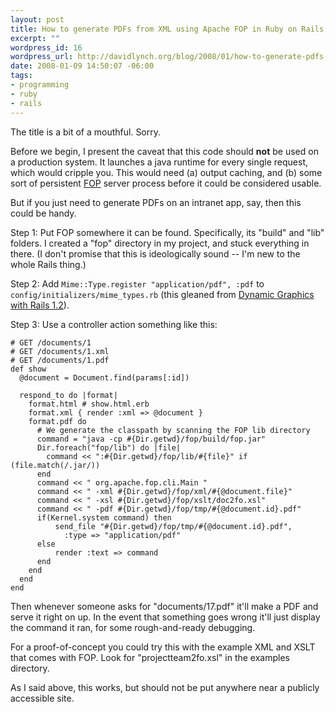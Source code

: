 ```yaml
--- 
layout: post
title: How to generate PDFs from XML using Apache FOP in Ruby on Rails
excerpt: ""
wordpress_id: 16
wordpress_url: http://davidlynch.org/blog/2008/01/how-to-generate-pdfs-from-xml-using-apache-fop-in-ruby-on-rails/
date: 2008-01-09 14:50:07 -06:00
tags: 
- programming
- ruby
- rails
---
```

The title is a bit of a mouthful.  Sorry.

Before we begin, I present the caveat that this code should <strong>not</strong> be used on a production system.  It launches a java runtime for every single request, which would cripple you.  This would need (a) output caching, and (b) some sort of persistent <a href="http://xmlgraphics.apache.org/fop/">FOP</a> server process before it could be considered usable.

But if you just need to generate PDFs on an intranet app, say, then this could be handy.

Step 1: Put FOP somewhere it can be found.  Specifically, its "build" and "lib" folders.  I created a "fop" directory in my project, and stuck everything in there.  (I don't promise that this is ideologically sound -- I'm new to the whole Rails thing.)

Step 2: Add <code>Mime::Type.register "application/pdf", :pdf</code> to <code>config/initializers/mime_types.rb</code> (this gleaned from <a href="http://nubyonrails.com/articles/2006/12/18/dynamic-graphics-with-rails-1-2">Dynamic Graphics with Rails 1.2</a>).

Step 3: Use a controller action something like this:
<pre class="prettyprint"><code># GET /documents/1
# GET /documents/1.xml
# GET /documents/1.pdf
def show
  @document = Document.find(params[:id])

  respond_to do |format|
    format.html # show.html.erb
    format.xml { render :xml => @document }
    format.pdf do
      # We generate the classpath by scanning the FOP lib directory
      command = "java -cp #{Dir.getwd}/fop/build/fop.jar"
      Dir.foreach("fop/lib") do |file|
        command << ":#{Dir.getwd}/fop/lib/#{file}" if (file.match(/.jar/))
      end
      command << " org.apache.fop.cli.Main "
      command << " -xml #{Dir.getwd}/fop/xml/#{@document.file}"
      command << " -xsl #{Dir.getwd}/fop/xslt/doc2fo.xsl"
      command << " -pdf #{Dir.getwd}/fop/tmp/#{@document.id}.pdf"
      if(Kernel.system command) then
          send_file "#{Dir.getwd}/fop/tmp/#{@document.id}.pdf",
            :type => "application/pdf"
      else
          render :text => command
      end
    end
  end
end</code></pre>

Then whenever someone asks for "documents/17.pdf" it'll make a PDF and serve it right on up.  In the event that something goes wrong it'll just display the command it ran, for some rough-and-ready debugging.

For a proof-of-concept you could try this with the example XML and XSLT that comes with FOP.  Look for "projectteam2fo.xsl" in the examples directory.

As I said above, this works, but should not be put anywhere near a publicly accessible site.
